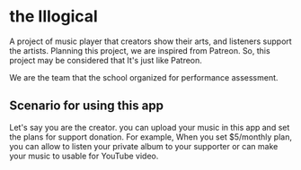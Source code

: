# the Illogical

A project of music player that creators show their arts, and listeners support the artists.
Planning this project, we are inspired from Patreon. So, this project may be considered that It's just like Patreon.

We are the team that the school organized for performance assessment.

## Scenario for using this app

Let's say you are the creator. you can upload your music in this app and set the plans for support donation.
For example, When you set $5/monthly plan, you can allow to listen your private album to your supporter or can make your music to usable for YouTube video.

